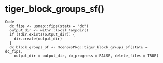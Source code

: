# tiger_block_groups_sf()

    Code
      dc_fips <- usmap::fips(state = "dc")
      output_dir <- withr::local_tempdir()
      if (!dir.exists(output_dir)) {
        dir.create(output_dir)
      }
      dc_block_groups_sf <- RcensusPkg::tiger_block_groups_sf(state = dc_fips,
        output_dir = output_dir, do_progress = FALSE, delete_files = TRUE)

